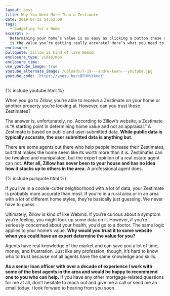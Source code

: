```yaml
---
layout: post
title: Why You Need More Than a Zestimate
date: 2019-07-22 14:53:00
tags:
  - Budgeting for a Home
excerpt: >-
  Determining your home’s value is as easy as clicking a button these days, but
  is the value you’re getting really accurate? Here’s what you need to know.
enclosure:
pullquote: Zillow is kind of like Webmd.
enclosure_type: video/mp4
enclosure_time:
use_youtube_image: true
youtube_alternate_image: /uploads/7-19---andre-kwan---youtube.jpg
youtube_code: 'https://youtu.be/cBFHXVtknoY'
---
```


{% include youtube.html %}

When you go to Zillow, you’re able to receive a Zestimate on your home or another property you’re looking at. However, can you trust these Zestimates?&nbsp;

The answer is, unfortunately, no. According to Zillow’s website, a Zestimate is “A starting point in determining home value and not an appraisal.” A Zestimate is based on public and user-submitted data. **While public data is typically accurate, the user submitted data is anything but.&nbsp;**

There are some agents out there who help people increase their Zestimates, but that makes the home seem like its worth more than it is. Zestimates can be tweaked and manipulated, but the expert opinion of a real estate agent can not. **After all, Zillow has never been to your house and has no idea how it stacks up to others in the area.** A professional agent does.

{% include pullquote.html %}

If you live in a cookie-cutter neighborhood with a lot of data, your Zestimate is probably more accurate than most. If you’re in a rural area or in an area with a lot of different home styles, they’re basically just guessing. We never have to guess.

Ultimately, Zillow is kind of like Webmd. If you’re curious about a symptom you’re feeling, you might look up some data on it. However, if you’re seriously concerned about your health, you’d go to a doctor. The same logic applies to your home’s value. **Why would you trust it to some website when you could have an expert determine the value for you?**

Agents have real knowledge of the market and can save you a lot of time, money, and frustration. Just like any profession, though, it’s hard to know who to trust because not all agents have the same knowledge and skills.&nbsp;

**As a senior loan officer with over a decade of experience I work with some of the best agents in the area and would be happy to recommend one to you who can help.** If you have any other mortgage-related questions for me at all, don’t hesitate to reach out and give me a call or send me an email today. I look forward to hearing from you soon.